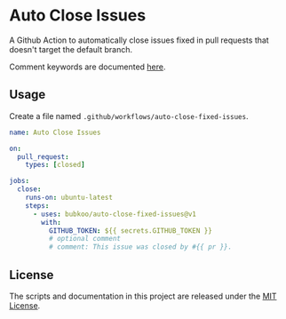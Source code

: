 # Auto Close Issues

A Github Action to automatically close issues fixed in pull requests that doesn't target the default branch.

Comment keywords are documented [here](https://help.github.com/en/articles/closing-issues-using-keywords).

## Usage

Create a file named `.github/workflows/auto-close-fixed-issues`.

```yml
name: Auto Close Issues

on:
  pull_request:
    types: [closed]

jobs:
  close:
    runs-on: ubuntu-latest
    steps:
      - uses: bubkoo/auto-close-fixed-issues@v1
        with:
          GITHUB_TOKEN: ${{ secrets.GITHUB_TOKEN }}
          # optional comment
          # comment: This issue was closed by #{{ pr }}.

```

## License

The scripts and documentation in this project are released under the [MIT License](LICENSE).
